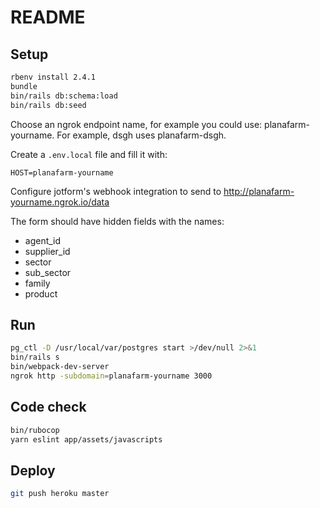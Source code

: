 # README

## Setup

```sh
rbenv install 2.4.1
bundle
bin/rails db:schema:load
bin/rails db:seed
```

Choose an ngrok endpoint name, for example you could use: planafarm-yourname. For example, dsgh uses planafarm-dsgh.

Create a `.env.local` file and fill it with:

```
HOST=planafarm-yourname
```

Configure jotform's webhook integration to send to http://planafarm-yourname.ngrok.io/data

The form should have hidden fields with the names:

* agent_id
* supplier_id
* sector
* sub_sector
* family
* product

## Run

```sh
pg_ctl -D /usr/local/var/postgres start >/dev/null 2>&1
bin/rails s
bin/webpack-dev-server
ngrok http -subdomain=planafarm-yourname 3000
```

## Code check

```sh
bin/rubocop
yarn eslint app/assets/javascripts
```

## Deploy

```sh
git push heroku master
```
